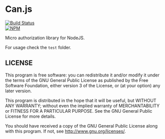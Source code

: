
# Can.js

[![Build Status](https://travis-ci.org/plasticpanda/can.js.svg?branch=master)](https://travis-ci.org/plasticpanda/can.js)  
[![NPM](https://nodei.co/npm/can.js.png)](https://nodei.co/npm/can.js/)


Micro authorization library for NodeJS.

For usage check the ```test``` folder.


## LICENSE

This program is free software: you can redistribute it and/or modify
it under the terms of the GNU General Public License as published by
the Free Software Foundation, either version 3 of the License, or
(at your option) any later version.

This program is distributed in the hope that it will be useful,
but WITHOUT ANY WARRANTY; without even the implied warranty of
MERCHANTABILITY or FITNESS FOR A PARTICULAR PURPOSE.  See the
GNU General Public License for more details.

You should have received a copy of the GNU General Public License
along with this program.  If not, see <http://www.gnu.org/licenses/>.

